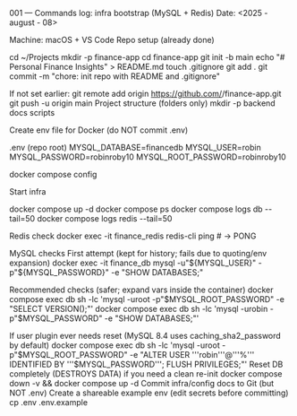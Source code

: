 
001 — Commands log: infra bootstrap (MySQL + Redis)
Date: <2025 - august - 08>


Machine: macOS + VS Code
Repo setup (already done)


cd ~/Projects
mkdir -p finance-app
cd finance-app
git init -b main
echo "# Personal Finance Insights" > README.md
touch .gitignore
git add .
git commit -m "chore: init repo with README and .gitignore"

If not set earlier:
git remote add origin https://github.com/<robindudeja55>/finance-app.git
git push -u origin main
Project structure (folders only)
mkdir -p backend docs scripts

Create env file for Docker (do NOT commit .env)


.env (repo root)
MYSQL_DATABASE=financedb
MYSQL_USER=robin
MYSQL_PASSWORD=robinroby10
MYSQL_ROOT_PASSWORD=robinroby10

docker compose config

Start infra


docker compose up -d
docker compose ps
docker compose logs db --tail=50
docker compose logs redis --tail=50

Redis check
docker exec -it finance_redis redis-cli ping # -> PONG

MySQL checks
First attempt (kept for history; fails due to quoting/env expansion)
docker exec -it finance_db mysql -u"${MYSQL_USER}" -p"${MYSQL_PASSWORD}" -e "SHOW DATABASES;"

Recommended checks (safer; expand vars inside the container)
docker compose exec db sh -lc 'mysql -uroot -p"$MYSQL_ROOT_PASSWORD" -e "SELECT VERSION();"'
docker compose exec db sh -lc 'mysql -urobin -p"$MYSQL_PASSWORD" -e "SHOW DATABASES;"'

If user plugin ever needs reset (MySQL 8.4 uses caching_sha2_password by default)
docker compose exec db sh -lc 'mysql -uroot -p"$MYSQL_ROOT_PASSWORD" -e "ALTER USER '''robin'''@'''%''' IDENTIFIED BY '''$MYSQL_PASSWORD'''; FLUSH PRIVILEGES;"'
Reset DB completely (DESTROYS DATA) if you need a clean re-init
docker compose down -v && docker compose up -d
Commit infra/config docs to Git (but NOT .env)
Create a shareable example env (edit secrets before committing)
cp .env .env.example

